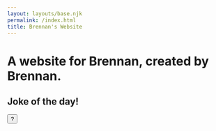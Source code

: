 ```yaml
---
layout: layouts/base.njk
permalink: /index.html
title: Brennan's Website
---
```


# A website for Brennan, created by Brennan.

<section class="chalkboard" aria-live="polite">
  <h2 class="text--md chalkboard__text chalkboard__title">
    Joke of the day!
  </h2>
  <button class="tooltip-btn">?</button>
  <div id="chalkboard-content"></div>
  <div class="chalk"></div>
  <div class="eraser"></div>
</section>
